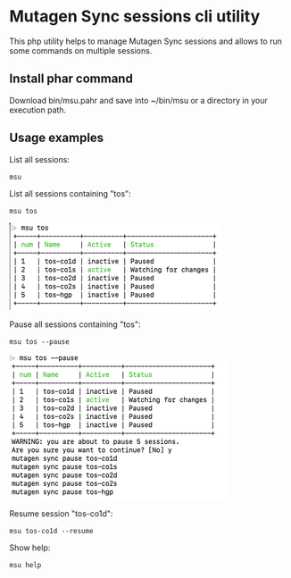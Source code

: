 # Mutagen Sync sessions cli utility

This php utility helps to manage Mutagen Sync sessions and allows to run some commands on multiple sessions.

## Install phar command

Download bin/msu.pahr and save into ~/bin/msu or a directory in your execution path.

## Usage examples

List all sessions:

```shell
msu  
```

List all sessions containing "tos":

```shell
msu tos
```
![](doc/msu-tos.png)

Pause all sessions containing "tos":

```shell
msu tos --pause
```

![](doc/msu-tos-pause.png)

Resume session "tos-co1d":

```shell
msu tos-co1d --resume
```

Show help:

```shell
msu help
```


